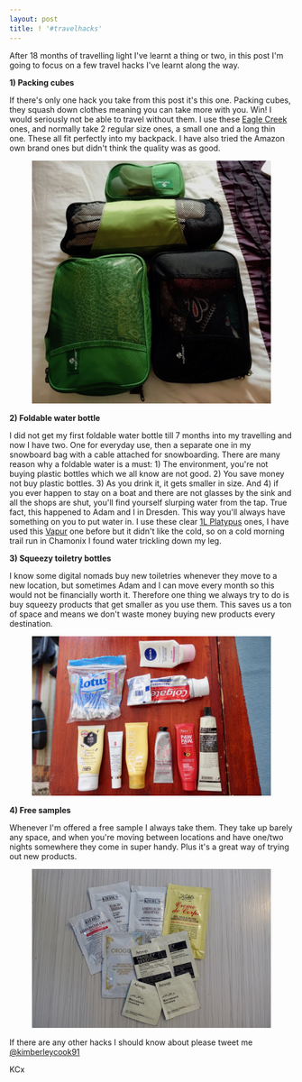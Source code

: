 ```yaml
---
layout: post
title: ! '#travelhacks'
---
```


After 18 months of travelling light I've learnt a thing or two, in this post I'm going to focus on a few travel hacks I've learnt along the way.

**1) Packing cubes**

If there's only one hack you take from this post it's this one. Packing cubes, they squash down clothes meaning you can take more with you. Win! I would seriously not be able to travel without them. I use these [Eagle Creek](https://www.amazon.co.uk/Eagle-Creek-Pack-Cube-Black/dp/B00F9S85CS/ref=sr_1_1?ie=UTF8&qid=1509475368&sr=8-1&keywords=eagle+creek+packing+cube) ones, and normally take 2 regular size ones, a small one and a long thin one. These all fit perfectly into my backpack. I have also tried the Amazon own brand ones but didn't think the quality was as good.

<figure>
  <img src="/images/travel-hacks/packing-cubes.jpg" class="medium-image" alt="packing cubes">
</figure>

**2) Foldable water bottle**

I did not get my first foldable water bottle till 7 months into my travelling and now I have two. One for everyday use, then a separate one in my snowboard bag with a cable attached for snowboarding. There are many reason why a foldable water is a must: 1) The environment, you're not buying plastic bottles which we all know are not good. 2) You save money not buy plastic bottles. 3) As you drink it, it gets smaller in size. And 4) if you ever happen to stay on a boat and there are not glasses by the sink and all the shops are shut, you'll find yourself slurping water from the tap. True fact, this happened to Adam and I in Dresden. This way you'll always have something on you to put water in. I use these clear [1L Platypus](https://www.amazon.co.uk/Platypus-Soft-Push-Pull-Bottle-Waves/dp/B0198Q2090/ref=sr_1_1?ie=UTF8&qid=1509564920&sr=8-1&keywords=platypus%2Bwater%2Bbottle&th=1) ones, I have used this [Vapur](https://www.amazon.co.uk/Vapur-Element-Reusable-Water-Bottle/dp/B007UU6JI0/ref=sr_1_2?s=sports&ie=UTF8&qid=1509564963&sr=1-2&keywords=vapur+water+bottle) one before but it didn't like the cold, so on a cold morning trail run in Chamonix I found water trickling down my leg.

**3) Squeezy toiletry bottles**

I know some digital nomads buy new toiletries whenever they move to a new location, but sometimes Adam and I can move every month so this would not be financially worth it. Therefore one thing we always try to do is buy squeezy products that get smaller as you use them. This saves us a ton of space and means we don't waste money buying new products every destination.

<figure>
  <img src="/images/travel-hacks/squeezy-bottles.jpg" class="medium-image" alt="squeezy bottles">
</figure>

**4) Free samples**

Whenever I'm offered a free sample I always take them. They take up barely any space, and when you're moving between locations and have one/two nights somewhere they come in super handy. Plus it's a great way of trying out new products.

<figure>
  <img src="/images/travel-hacks/samples.jpg" class="medium-image" alt="free samples">
</figure>

If there are any other hacks I should know about please tweet me [@kimberleycook91](https://twitter.com/kimberleycook91/)

KCx
